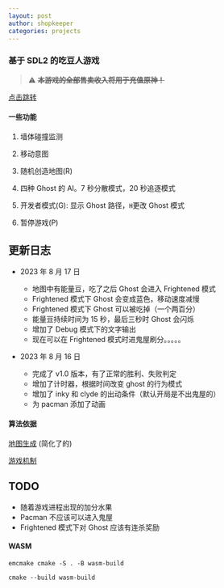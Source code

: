 ```yaml
---
layout: post
author: shopkeeper
categories: projects
---
```


### 基于 SDL2 的吃豆人游戏

> :warning: ~~**本游戏的全部售卖收入将用于充值原神！**~~

[点击跳转](https://cn-shopkeeper.github.io/Projects/Pacman-SDL2/Pacman.html)

#### 一些功能

1. 墙体碰撞监测

2. 移动意图

3. 随机创造地图(R)

4. 四种 Ghost 的 AI。7 秒分散模式，20 秒追逐模式

5. 开发者模式(G): 显示 Ghost 路径，`H`更改 Ghost 模式

6. 暂停游戏(P)

## 更新日志

- 2023 年 8 月 17 日

  - 地图中有能量豆，吃了之后 Ghost 会进入 Frightened 模式
  - Frightened 模式下 Ghost 会变成蓝色，移动速度减慢
  - Frightened 模式下 Ghost 可以被吃掉（一个两百分）
  - 能量豆持续时间为 15 秒，最后三秒时 Ghost 会闪烁
  - 增加了 Debug 模式下的文字输出
  - 现在可以在 Frightened 模式时进鬼屋刷分。。。。。

- 2023 年 8 月 16 日
  - 完成了 v1.0 版本，有了正常的胜利、失败判定
  - 增加了计时器，根据时间改变 ghost 的行为模式
  - 增加了 inky 和 clyde 的出动条件（默认开局是不出鬼屋的）
  - 为 pacman 添加了动画

#### 算法依据

[地图生成](https://shaunlebron.github.io/pacman-mazegen/) (简化了的)

[游戏机制](https://gameinternals.com/understanding-pac-man-ghost-behavior)

## TODO

- 随着游戏进程出现的加分水果
- Pacman 不应该可以进入鬼屋
- Frightened 模式下对 Ghost 应该有连杀奖励

#### WASM

```shell
emcmake cmake -S . -B wasm-build
```

```shell
cmake --build wasm-build
```
